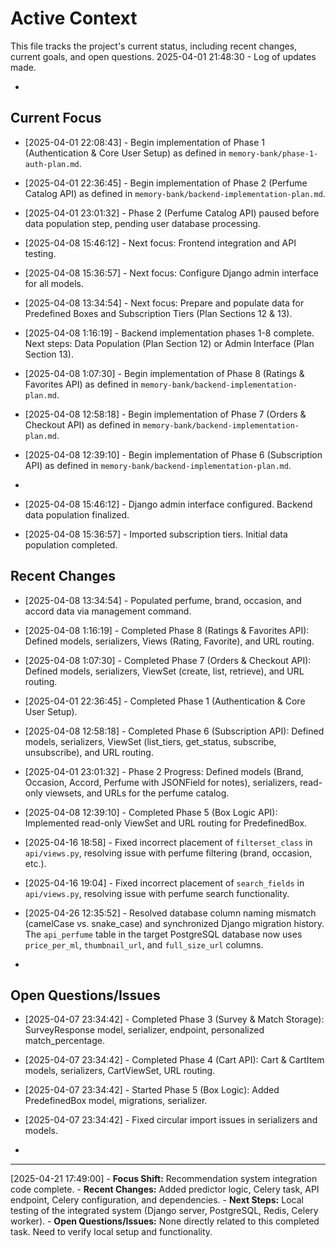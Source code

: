 # Active Context

This file tracks the project's current status, including recent changes, current goals, and open questions.
2025-04-01 21:48:30 - Log of updates made.

*

## Current Focus

* [2025-04-01 22:08:43] - Begin implementation of Phase 1 (Authentication & Core User Setup) as defined in `memory-bank/phase-1-auth-plan.md`.
* [2025-04-01 22:36:45] - Begin implementation of Phase 2 (Perfume Catalog API) as defined in `memory-bank/backend-implementation-plan.md`.
* [2025-04-01 23:01:32] - Phase 2 (Perfume Catalog API) paused before data population step, pending user database processing.
* [2025-04-08 15:46:12] - Next focus: Frontend integration and API testing.
* [2025-04-08 15:36:57] - Next focus: Configure Django admin interface for all models.
* [2025-04-08 13:34:54] - Next focus: Prepare and populate data for Predefined Boxes and Subscription Tiers (Plan Sections 12 & 13).
* [2025-04-08 1:16:19] - Backend implementation phases 1-8 complete. Next steps: Data Population (Plan Section 12) or Admin Interface (Plan Section 13).
* [2025-04-08 1:07:30] - Begin implementation of Phase 8 (Ratings & Favorites API) as defined in `memory-bank/backend-implementation-plan.md`.
* [2025-04-08 12:58:18] - Begin implementation of Phase 7 (Orders & Checkout API) as defined in `memory-bank/backend-implementation-plan.md`.
* [2025-04-08 12:39:10] - Begin implementation of Phase 6 (Subscription API) as defined in `memory-bank/backend-implementation-plan.md`.
*
* [2025-04-08 15:46:12] - Django admin interface configured. Backend data population finalized.

* [2025-04-08 15:36:57] - Imported subscription tiers. Initial data population completed.
## Recent Changes
* [2025-04-08 13:34:54] - Populated perfume, brand, occasion, and accord data via management command.
* [2025-04-08 1:16:19] - Completed Phase 8 (Ratings & Favorites API): Defined models, serializers, Views (Rating, Favorite), and URL routing.

* [2025-04-08 1:07:30] - Completed Phase 7 (Orders & Checkout API): Defined models, serializers, ViewSet (create, list, retrieve), and URL routing.
* [2025-04-01 22:36:45] - Completed Phase 1 (Authentication & Core User Setup).
* [2025-04-08 12:58:18] - Completed Phase 6 (Subscription API): Defined models, serializers, ViewSet (list_tiers, get_status, subscribe, unsubscribe), and URL routing.
* [2025-04-01 23:01:32] - Phase 2 Progress: Defined models (Brand, Occasion, Accord, Perfume with JSONField for notes), serializers, read-only viewsets, and URLs for the perfume catalog.
* [2025-04-08 12:39:10] - Completed Phase 5 (Box Logic API): Implemented read-only ViewSet and URL routing for PredefinedBox.
* [2025-04-16 18:58] - Fixed incorrect placement of `filterset_class` in `api/views.py`, resolving issue with perfume filtering (brand, occasion, etc.).
* [2025-04-16 19:04] - Fixed incorrect placement of `search_fields` in `api/views.py`, resolving issue with perfume search functionality.
* [2025-04-26 12:35:52] - Resolved database column naming mismatch (camelCase vs. snake_case) and synchronized Django migration history. The `api_perfume` table in the target PostgreSQL database now uses `price_per_ml`, `thumbnail_url`, and `full_size_url` columns.


*

## Open Questions/Issues


* [2025-04-07 23:34:42] - Completed Phase 3 (Survey & Match Storage): SurveyResponse model, serializer, endpoint, personalized match_percentage.
* [2025-04-07 23:34:42] - Completed Phase 4 (Cart API): Cart & CartItem models, serializers, CartViewSet, URL routing.
* [2025-04-07 23:34:42] - Started Phase 5 (Box Logic): Added PredefinedBox model, migrations, serializer.
* [2025-04-07 23:34:42] - Fixed circular import issues in serializers and models.

*
---
[2025-04-21 17:49:00] - **Focus Shift:** Recommendation system integration code complete.
    - **Recent Changes:** Added predictor logic, Celery task, API endpoint, Celery configuration, and dependencies.
    - **Next Steps:** Local testing of the integrated system (Django server, PostgreSQL, Redis, Celery worker).
    - **Open Questions/Issues:** None directly related to this completed task. Need to verify local setup and functionality.